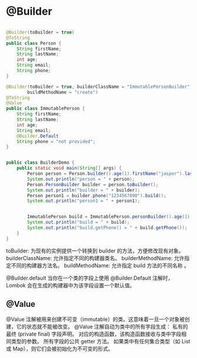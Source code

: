# @Builder

```java

@Builder(toBuilder = true)
@ToString
public class Person {
    String firstName;
    String lastName;
    int age;
    String email;
    String phone;
}

@Builder(toBuilder = true, builderClassName = "ImmutablePersonBuilder", builderMethodName = "personBuilder",
        buildMethodName = "create")
@ToString
@Value
public class ImmutablePerson {
    String firstName;
    String lastName;
    int age;
    String email;
    @Builder.Default
    String phone = "not provided";
}


public class BuilderDemo {
    public static void main(String[] args) {
        Person person = Person.builder().age(1).firstName("jasper").lastName("cliff").email("test@qq.com").build();
        System.out.println("person = " + person);
        Person.PersonBuilder builder = person.toBuilder();
        System.out.println("builder = " + builder);
        Person person1 = builder.phone("1234567890").build();
        System.out.println("person1 = " + person1);


        ImmutablePerson build = ImmutablePerson.personBuilder().age(1).firstName("jasper").lastName("cliff").email("test@qq.com").create();
        System.out.println("build = " + build);
        System.out.println("build.getPhone() = " + build.getPhone());
    }
}
```
toBuilder: 为现有的实例提供一个转换到 builder 的方法，方便修改现有对象。 builderClassName: 允许指定不同的构建器类名。
builderMethodName: 允许指定不同的构建器方法名。 buildMethodName: 允许指定 build 方法的不同名称 。

@Builder.default  当你在一个类的字段上使用 @Builder.Default 注解时，Lombok 会在生成的构建器中为该字段设置一个默认值。

## @Value
@Value 注解被用来创建不可变（immutable）的类。这意味着一旦一个对象被创建，它的状态就不能被改变。
@Value 注解自动为类中的所有字段生成：
私有的最终 (private final) 字段声明。
对应的构造函数，该构造函数接收与类中字段相同类型的参数。
所有字段的公共 getter 方法。
如果类中有任何集合类型（如 List 或 Map），则它们会被初始化为不可变的形式。